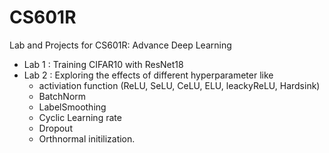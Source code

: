 # CS601R
Lab and Projects for CS601R: Advance Deep Learning
* Lab 1 : Training CIFAR10 with ResNet18 
* Lab 2 : Exploring the effects of different hyperparameter like 
    - activiation function (ReLU, SeLU, CeLU, ELU, leackyReLU, Hardsink)
    - BatchNorm
    - LabelSmoothing
    - Cyclic Learning rate
    - Dropout
    - Orthnormal initilization.  

